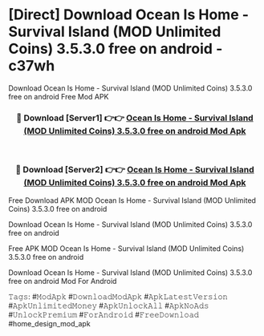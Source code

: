 # [Direct] Download Ocean Is Home - Survival Island (MOD Unlimited Coins) 3.5.3.0 free on android - c37wh
Download Ocean Is Home - Survival Island (MOD Unlimited Coins) 3.5.3.0 free on android Free Mod APK

<div align="center">
<h3>🔴 Download [Server1] 👉👉 <a href="https://apk-comot.site?title=Ocean_Is_Home_-_Survival_Island_(MOD_Unlimited_Coins)_3.5.3.0_free_on_android">Ocean Is Home - Survival Island (MOD Unlimited Coins) 3.5.3.0 free on android Mod Apk</a></h3><br>

<h3>🔴 Download [Server2] 👉👉 <a href="https://apk-comot.site?title=Ocean_Is_Home_-_Survival_Island_(MOD_Unlimited_Coins)_3.5.3.0_free_on_android">Ocean Is Home - Survival Island (MOD Unlimited Coins) 3.5.3.0 free on android Mod Apk</a></h3>
</div>


Free Download APK MOD Ocean Is Home - Survival Island (MOD Unlimited Coins) 3.5.3.0 free on android

Download Ocean Is Home - Survival Island (MOD Unlimited Coins) 3.5.3.0 free on android 

Free APK MOD Ocean Is Home - Survival Island (MOD Unlimited Coins) 3.5.3.0 free on android 

Download Ocean Is Home - Survival Island (MOD Unlimited Coins) 3.5.3.0 free on android Mod For Android

𝚃𝚊𝚐𝚜: #𝙼𝚘𝚍𝙰𝚙𝚔 #𝙳𝚘𝚠𝚗𝚕𝚘𝚊𝚍𝙼𝚘𝚍𝙰𝚙𝚔 #𝙰𝚙𝚔𝙻𝚊𝚝𝚎𝚜𝚝𝚅𝚎𝚛𝚜𝚒𝚘𝚗 #𝙰𝚙𝚔𝚄𝚗𝚕𝚒𝚖𝚒𝚝𝚎𝚍𝙼𝚘𝚗𝚎𝚢 #𝙰𝚙𝚔𝚄𝚗𝚕𝚘𝚌𝚔𝙰𝚕𝚕 #𝙰𝚙𝚔𝙽𝚘𝙰𝚍𝚜 #𝚄𝚗𝚕𝚘𝚌𝚔𝙿𝚛𝚎𝚖𝚒𝚞𝚖 #𝙵𝚘𝚛𝙰𝚗𝚍𝚛𝚘𝚒𝚍 #𝙵𝚛𝚎𝚎𝙳𝚘𝚠𝚗𝚕𝚘𝚊𝚍 #home_design_mod_apk